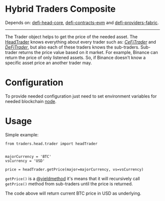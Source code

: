 # Hybrid Traders Composite
Depends on: [defi-head-core](https://github.com/e183b796621afbf902067460/defi-head-core), [defi-contracts-evm](https://github.com/e183b796621afbf902067460/defi-contracts-evm) and [defi-providers-fabric](https://github.com/e183b796621afbf902067460/defi-providers-fabric).

---
The Trader object helps to get the price of the needed asset. The [HeadTrader](https://github.com/e183b796621afbf902067460/hybrid-traders-composite/blob/master/traders/head/trader.py) knows everything about every trader such as: [*CeFiTrader*](https://github.com/e183b796621afbf902067460/hybrid-traders-composite/blob/master/traders/cefi/composite/trader.py) and [*DeFiTrader*](https://github.com/e183b796621afbf902067460/hybrid-traders-composite/blob/master/traders/defi/composite/trader.py), but also each of these traders knows the sub-traders. Sub-trader returns the price value based on it market. For example, Binance can return the price of only listened assets. So, if Binance doesn't know a specific asset price an another trader may.

# Configuration
To provide needed configuration just need to set environment variables for needed blockchain [node](https://github.com/e183b796621afbf902067460/defi-providers-fabric/tree/master/providers/fabrics).

# Usage
Simple example:
```
from traders.head.trader import headTrader


majorCurrency = 'BTC'
vsCurrency = 'USD'

price = headTrader.getPrice(major=majorCurrency, vs=vsCurrency)
```
`getPrice()` is a [@yieldmethod](https://github.com/e183b796621afbf902067460/defi-head-core/blob/master/head/decorators/yieldmethod.py) it's means that it will recursively call `getPrice()` method from sub-traders until the price is returned.

The code above will return current BTC price in USD as underlying. 
